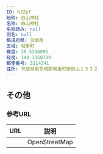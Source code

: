 ```yaml
---
ID: KJZpT
総称: 白山神社
名称: 白山神社
名称読み: null
別名: null
都道府県: 茨城県
区域: 城里町
緯度: 36.5316895
経度: 140.3360709
郵便番号: 3114341
住所: 茨城県東茨城郡城里町御前山１３３２
---
```


## その他

### 参考URL

| URL | 説明          |
| --- | ------------- |
|     | OpenStreetMap |
